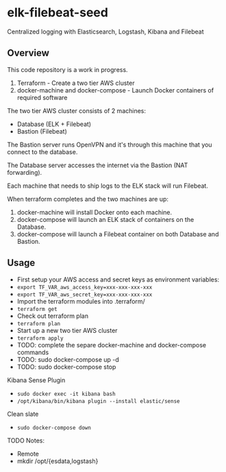 # elk-filebeat-seed

Centralized logging with Elasticsearch, Logstash, Kibana and Filebeat

## Overview

This code repository is a work in progress.

1. Terraform - Create a two tier AWS cluster
2. docker-machine and docker-compose - Launch Docker containers of required software

The two tier AWS cluster consists of 2 machines:

- Database (ELK + Filebeat)
- Bastion (Filebeat)

The Bastion server runs OpenVPN and it's through this machine that you connect to the database.

The Database server accesses the internet via the Bastion (NAT forwarding).

Each machine that needs to ship logs to the ELK stack will run Filebeat.

When terraform completes and the two machines are up:

1. docker-machine will install Docker onto each machine.
2. docker-compose will launch an ELK stack of containers on the Database.
2. docker-compose will launch a Filebeat container on both Database and Bastion.

## Usage

- First setup your AWS access and secret keys as environment variables:
- `export TF_VAR_aws_access_key=xxx-xxx-xxx-xxx`
- `export TF_VAR_aws_secret_key=xxx-xxx-xxx-xxx`
- Import the terraform modules into .terraform/
- `terraform get`
- Check out terraform plan
- `terraform plan`
- Start up a new two tier AWS cluster
- `terraform apply`
- TODO: complete the separe docker-machine and docker-compose commands
- TODO: sudo docker-compose up -d
- TODO: sudo docker-compose stop

Kibana Sense Plugin

- `sudo docker exec -it kibana bash`
- `/opt/kibana/bin/kibana plugin --install elastic/sense`

Clean slate

- `sudo docker-compose down`

TODO Notes:

- Remote
- mkdir /opt/{esdata,logstash}
